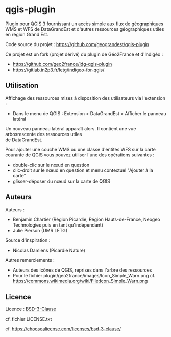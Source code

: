 # qgis-plugin
Plugin pour QGIS 3 fournissant un accès simple aux flux de géographiques WMS et WFS de DataGrandEst et d'autres ressources géographiques utiles en région Grand Est.

Code source du projet : https://github.com/geograndest/qgis-plugin

Ce projet est un fork (projet dérivé) du plugin de Géo2France et d'Indigéo :
* https://github.com/geo2france/idg-qgis-plugin
* https://gitlab.in2p3.fr/letg/indigeo-for-qgis/

## Utilisation

Affichage des ressources mises à disposition des utilisateurs via l'extension :
* Dans le menu de QGIS : Extension > DataGrandEst > Afficher le panneau latéral

Un nouveau panneau latéral apparaît alors. Il contient une vue arbosrescente des ressources utiles  
de DataGrandEst.

Pour ajouter une couche WMS ou une classe d'entités WFS sur la carte courante de QGIS vous pouvez utiliser l'une des 
opérations suivantes :
* double-clic sur le nœud en question
* clic-droit sur le nœud en question et menu contextuel "Ajouter à la carte"
* glisser-déposer du nœud sur la carte de QGIS


## Auteurs

Auteurs :
* Benjamin Chartier (Région Picardie, Région Hauts-de-France, Neogeo Technologies puis en tant qu'indépendant)
* Julie Pierson (UMR LETG)

Source d'inspiration :
* Nicolas Damiens (Picardie Nature)

Autres remerciements :
* Auteurs des icônes de QGIS, reprises dans l'arbre des ressources
* Pour le fichier plugin/geo2france/images/Icon_Simple_Warn.png cf. 
https://commons.wikimedia.org/wiki/File:Icon_Simple_Warn.png


## Licence

Licence : [BSD-3-Clause](https://spdx.org/licenses/BSD-3-Clause.html#licenseText)

cf. fichier LICENSE.txt

cf. https://choosealicense.com/licenses/bsd-3-clause/
